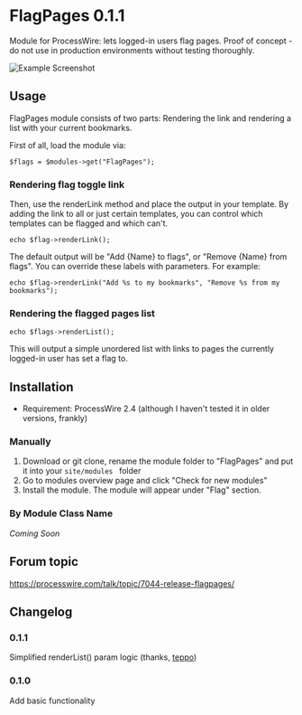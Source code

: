 FlagPages 0.1.1
=========

Module for ProcessWire: lets logged-in users flag pages.
Proof of concept - do not use in production environments without testing thoroughly.

![Example Screenshot](http://assets.marcus-herrmann.com/FlagPages/flagscreen.jpg)

## Usage

FlagPages module consists of two parts: Rendering the link and rendering a list with your current bookmarks.

First of all, load the module via:

```
$flags = $modules->get("FlagPages");
```

### Rendering flag toggle link

Then, use the renderLink method and place the output in your template. By adding the link to all or just certain templates, you can control which templates can be flagged and which can't.

```
echo $flag->renderLink();
```

The default output will be "Add {Name} to flags", or "Remove {Name} from flags". You can override these labels with parameters. For example:

```
echo $flag->renderLink("Add %s to my bookmarks", "Remove %s from my bookmarks");
```


### Rendering the flagged pages list

```
echo $flags->renderList();
```

This will output a simple unordered list with links to pages the currently logged-in user has set a flag to.


## Installation

* Requirement: ProcessWire 2.4 (although I haven't tested it in older versions, frankly)

### Manually

1. Download or git clone, rename the module folder to "FlagPages" and put it into your `site/modules ` folder
2. Go to modules overview page and click "Check for new modules"
3. Install the module. The module will appear under "Flag" section.

### By Module Class Name
*Coming Soon*

## Forum topic
https://processwire.com/talk/topic/7044-release-flagpages/

## Changelog

### 0.1.1
Simplified renderList() param logic (thanks, [teppo](https://processwire.com/talk/topic/7044-release-flagpages/#entry67965))

### 0.1.0
Add basic functionality
